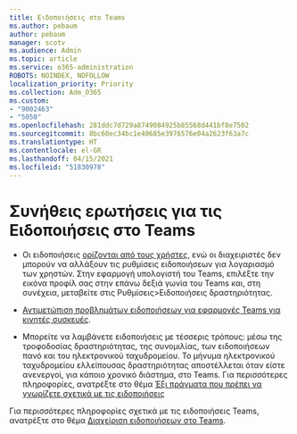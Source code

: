 ```yaml
---
title: Ειδοποιήσεις στο Teams
ms.author: pebaum
author: pebaum
manager: scotv
ms.audience: Admin
ms.topic: article
ms.service: o365-administration
ROBOTS: NOINDEX, NOFOLLOW
localization_priority: Priority
ms.collection: Adm_O365
ms.custom:
- "9002463"
- "5050"
ms.openlocfilehash: 281ddc7d729a8749084925b85568d441bf8e7502
ms.sourcegitcommit: 8bc60ec34bc1e40685e3976576e04a2623f63a7c
ms.translationtype: HT
ms.contentlocale: el-GR
ms.lasthandoff: 04/15/2021
ms.locfileid: "51830978"
---
```

# <a name="teams-notifications-faq"></a>Συνήθεις ερωτήσεις για τις Ειδοποιήσεις στο Teams


- Οι ειδοποιήσεις [ορίζονται από τους χρήστες](https://support.microsoft.com/office/1cc31834-5fe5-412b-8edb-43fecc78413d), ενώ οι διαχειριστές δεν μπορούν να αλλάξουν τις ρυθμίσεις ειδοποιήσεων για λογαριασμό των χρηστών. Στην εφαρμογή υπολογιστή του Teams, επιλέξτε την εικόνα προφίλ σας στην επάνω δεξιά γωνία του Teams και, στη συνέχεια, μεταβείτε στις Ρυθμίσεις>Ειδοποιήσεις δραστηριότητας.

- [Αντιμετώπιση προβλημάτων ειδοποιήσεων για εφαρμογές Teams για κινητές συσκευές](https://support.microsoft.com/office/6d125ac2-e440-4fab-8e4c-2227a52d460c).

- Μπορείτε να λαμβάνετε ειδοποιήσεις με τέσσερις τρόπους: μέσω της τροφοδοσίας δραστηριότητας, της συνομιλίας, των ειδοποιήσεων πανό και του ηλεκτρονικού ταχυδρομείου. Το μήνυμα ηλεκτρονικού ταχυδρομείου ελλείπουσας δραστηριότητας αποστέλλεται όταν είστε ανενεργοί, για κάποιο χρονικό διάστημα, στο Teams. Για περισσότερες πληροφορίες, ανατρέξτε στο θέμα [Έξι πράγματα που πρέπει να γνωρίζετε σχετικά με τις ειδοποιήσεις](https://support.microsoft.com/office/abb62c60-3d15-4968-b86a-42fea9c22cf4)

Για περισσότερες πληροφορίες σχετικά με τις ειδοποιήσεις Teams, ανατρέξτε στο θέμα [Διαχείριση ειδοποιήσεων στο Teams](https://support.office.com/article/1cc31834-5fe5-412b-8edb-43fecc78413d#ID0EAABAAA).
